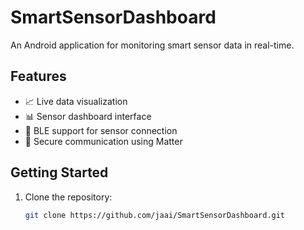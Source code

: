 # SmartSensorDashboard

An Android application for monitoring smart sensor data in real-time.

## Features

- 📈 Live data visualization
- 📊 Sensor dashboard interface
- 📡 BLE support for sensor connection
- 🔐 Secure communication using Matter

## Getting Started

1. Clone the repository:
   ```bash
   git clone https://github.com/jaai/SmartSensorDashboard.git
